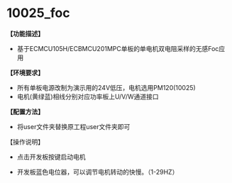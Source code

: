 # 10025_foc

**【功能描述】**

- 基于ECMCU105H/ECBMCU201MPC单板的单电机双电阻采样的无感Foc应用

**【环境要求】**

- 所有单板电源改制为演示用的24V低压，电机选用PM120(10025)
- 电机(黄绿蓝)相线分别对应功率板上U/V/W通道接口

**【配置方法】**

- 将user文件夹替换原工程user文件夹即可

【操作说明】

- 点击开发板按键启动电机

- 开发板蓝色电位器，可以调节电机转动的快慢。（1-29HZ）